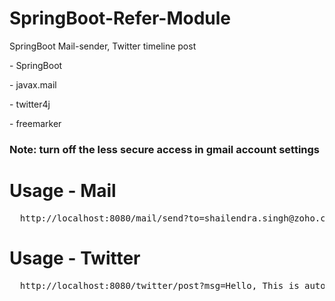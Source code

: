 # SpringBoot-Refer-Module
SpringBoot Mail-sender, Twitter timeline post 
  
  \- SpringBoot
  
  \- javax.mail
  
  \- twitter4j
  
  \- freemarker
  
  
### Note: turn off the less secure access in gmail account settings


# Usage - Mail
<pre>
  http://localhost:8080/mail/send?to=shailendra.singh@zoho.com;goforsunny94@gmail.com&msg=Hello, This is auto generated mail&applink=https://google.com/
</pre>

# Usage - Twitter
<pre>
  http://localhost:8080/twitter/post?msg=Hello, This is auto generated twitter post&applink=https://google.com/
</pre>



